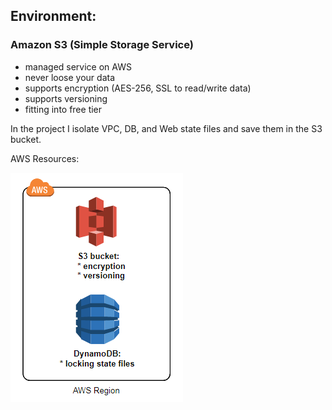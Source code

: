 ## Environment:

### Amazon S3 (Simple Storage Service)
- managed service on AWS
- never loose your data
- supports encryption (AES-256, SSL to read/write data)
- supports versioning
- fitting into free tier

In the project I isolate VPC, DB, and Web state files and save them in the S3 bucket.

AWS Resources:

![alt text](https://github.com/serg239/terraform/blob/master/aws/infra-comp/images/s3_dynamodb.png "AWS Resources")
